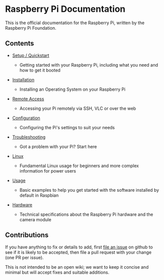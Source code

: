 # Raspberry Pi Documentation

This is the official documentation for the Raspberry Pi, written by the Raspberry Pi Foundation.

## Contents

- [Setup / Quickstart](setup/README.md)
    - Getting started with your Raspberry Pi, including what you need and how to get it booted

- [Installation](installation/README.md)
    - Installing an Operating System on your Raspberry Pi

- [Remote Access](remote-access/README.md)
    - Accessing your Pi remotely via SSH, VLC or over the web

- [Configuration](configuration/README.md)
    - Configuring the Pi's settings to suit your needs

- [Troubleshooting](troubleshooting/README.md)
    - Got a problem with your Pi? Start here

- [Linux](linux/README.md)
    - Fundamental Linux usage for beginners and more complex information for power users

- [Usage](usage/README.md)
    - Basic examples to help you get started with the software installed by default in Raspbian

- [Hardware](hardware/README.md)
    - Technical specifications about the Raspberry Pi hardware and the camera module

## Contributions

If you have anything to fix or details to add, first [file an issue](http://github.com/raspberrypi/documentation/issues) on github to see if it is likely to be accepted, then file a pull request with your change (one PR per issue).

This is not intended to be an open wiki; we want to keep it concise and minimal but will accept fixes and suitable additions.
